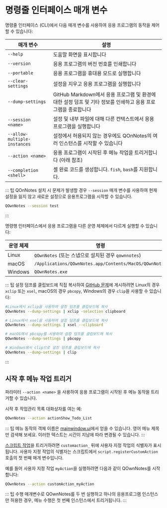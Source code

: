# 명령줄 인터페이스 매개 변수

명령줄 인터페이스 (CLI)에서 다음 매개 변수를 사용하여 응용 프로그램의 동작을 제어할 수 있습니다:

| 매개 변수                        | 설명                                                                    |
| ---------------------------- | --------------------------------------------------------------------- |
| `--help`                     | 도움말 화면을 표시합니다                                                         |
| `--version`                  | 응용 프로그램의 버전 번호를 인쇄합니다                                                 |
| `--portable`                 | 응용 프로그램을 휴대용 모드로 실행합니다                                                |
| `--clear-settings`           | 설정을 지우고 응용 프로그램을 실행합니다                                                |
| `--dump-settings`            | GitHub Markdown에서 응용 프로그램 및 환경에 대한 설정 덤프 및 기타 정보를 인쇄하고 응용 프로그램을 종료합니다 |
| `--session <name>`     | 설정 및 내부 파일에 대해 다른 컨텍스트에서 응용 프로그램을 실행합니다                               |
| `--allow-multiple-instances` | 설정에서 허용되지 않는 경우에도 QOnNotes의 여러 인스턴스를 시작할 수 있습니다                       |
| `--action <name>`      | 응용 프로그램이 시작된 후 메뉴 작업을 트리거합니다 (아래 참조)                                  |
| `--completion <shell>` | 셸 완료 코드를 생성합니다. `fish`, `bash`를 지원합니다.                                |

::: 팁 QOnNotes 설치 시 문제가 발생할 경우 `--session` 매개 변수를 사용하여 현재 설정을 잃지 않고 새로운 설정으로 응용프로그램을 시작할 수 있습니다.

```bash
QOwnNotes --session test
```
:::

명령행 인터페이스에서 응용 프로그램을 다른 운영 체제에서 다르게 실행할 수 있습니다:

| 운영 체제   | 명령                                                     |
| ------- | ------------------------------------------------------ |
| Linux   | `QOwnNotes` (또는 스냅으로 설치된 경우 `qownnotes`)               |
| macOS   | `/Applications/QOwnNotes.app/Contents/MacOS/QOwnNotes` |
| Windows | `QOwnNotes.exe`                                        |

::: 팁 설정 덤프를 클립보드에 직접 복사하여 [GitHub 문제](https://github.com/pbek/QOwnNotes/issues)에 게시하려면 Linux의 경우 `xclip` 또는 `xsel`, macOS의 경우 `pbcopy`, Windows의 경우 `clip`을 사용할 수 있습니다:

```bash
#Linux에서 xclip을 사용하여 설정 덤프를 클립보드에 복사
QOwnNotes --dump-settings | xclip -selection clipboard

# Linux에서 xsel을 사용하여 설정 덤프를 클립보드에 복사
QOwnNotes --dump-settings | xsel --clipboard

# macOS에서 pbcopy를 사용하여 설정 덤프를 클립보드에 복사
QOwnNotes --dump-settings | pbcopy

# Windows에서 clip으로 설정 덤프를 클립보드에 복사
QOwnNotes --dump-settings | clip
```
:::

## 시작 후 메뉴 작업 트리거

파라미터 `--action <name>` 을 사용하여 응용 프로그램이 시작된 후 메뉴 동작을 트리거할 수 있습니다.

시작 후 작업관리 목록 대화상자를 여는 예:

```bash
QOwnNotes --action actionShow_Todo_List
```

::: 팁 메뉴 동작의 객체 이름은 [mainwindow.ui](https://github.com/pbek/QOwnNotes/blob/main/src/mainwindow.ui)에서 얻을 수 있습니다. 영어 메뉴 제목만 검색해 보세요. 이러한 텍스트는 시간이 지남에 따라 변경될 수 있습니다. :::

[스크립트 작업](../scripting/methods-and-objects.md#registering-a-custom-action)을 트리거하려면 `customaction_` 뒤에 사용자 지정 작업의 식별자가 표시됩니다. 사용자 지정 작업의 식별자는 스크립트에서 `script.registerCustomAction` 호출의 첫 번째 매개 변수입니다.

예를 들어 사용자 지정 작업 `myAction`을 실행하려면 다음과 같이 QOwnNotes를 시작합니다:

```bash
QOwnNotes --action customAction_myAction
```

::: 팁
수행 매개변수로 QOwnNotes를 두 번 실행하고 하나의 응용프로그램 인스턴스만 허용한 경우, 메뉴 수행은 첫 번째 인스턴스에서 트리거됩니다.
:::
